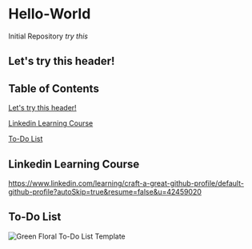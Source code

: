 # Hello-World
Initial Repository
*try this*
## Let's try this header!

## Table of Contents
[Let's try this header!](https://github.com/teaganboeckmann/Hello-World/edit/main/README.md#lets-try-this-header)

[Linkedin Learning Course](https://github.com/teaganboeckmann/Hello-World/edit/main/README.md#linkedin-learning-course)

[To-Do List](https://github.com/teaganboeckmann/Hello-World/edit/main/README.md#to-do-list)

## Linkedin Learning Course
https://www.linkedin.com/learning/craft-a-great-github-profile/default-github-profile?autoSkip=true&resume=false&u=42459020


## To-Do List
![Green Floral To-Do List Template](https://github.com/user-attachments/assets/2d335d31-8aa3-4e22-b31f-585bd841cd3a)
